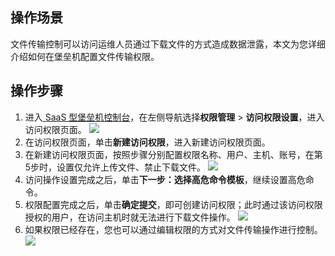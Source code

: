 ## 操作场景
文件传输控制可以访问运维人员通过下载文件的方式造成数据泄露，本文为您详细介绍如何在堡垒机配置文件传输权限。

## 操作步骤
1. 进入[ SaaS 型堡垒机控制台](https://console.cloud.tencent.com/bh)，在左侧导航选择**权限管理** > **访问权限设置**，进入访问权限页面。
![](https://main.qcloudimg.com/raw/176ee4d1803386a8b209c4257f9a8d6f.png)
2. 在访问权限页面，单击**新建访问权限**，进入新建访问权限页面。
3. 在新建访问权限页面，按照步骤分别配置权限名称、用户、主机、账号，在第5步时，设置仅允许上传文件、禁止下载文件。
![](https://qcloudimg.tencent-cloud.cn/raw/ecbeca1488cd7527fa74803d07bf573b.png)
4. 访问操作设置完成之后，单击**下一步：选择高危命令模板**，继续设置高危命令。
5. 权限配置完成之后，单击**确定提交**，即可创建访问权限；此时通过该访问权限授权的用户，在访问主机时就无法进行下载文件操作。
![](https://main.qcloudimg.com/raw/70b9c8de32efaa6b94347a8a5e628359.png)
6.	如果权限已经存在，您也可以通过编辑权限的方式对文件传输操作进行控制。
![](https://main.qcloudimg.com/raw/a7ca774faaa973317fc3575411cd0e58.png)
